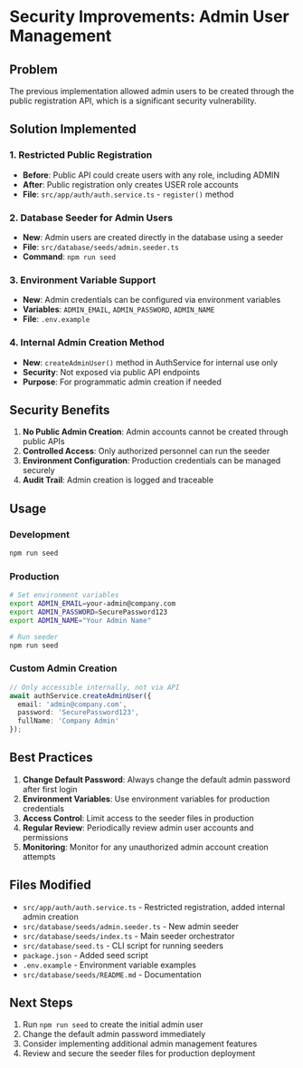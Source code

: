 # Security Improvements: Admin User Management

## Problem
The previous implementation allowed admin users to be created through the public registration API, which is a significant security vulnerability.

## Solution Implemented

### 1. Restricted Public Registration
- **Before**: Public API could create users with any role, including ADMIN
- **After**: Public registration only creates USER role accounts
- **File**: `src/app/auth/auth.service.ts` - `register()` method

### 2. Database Seeder for Admin Users
- **New**: Admin users are created directly in the database using a seeder
- **File**: `src/database/seeds/admin.seeder.ts`
- **Command**: `npm run seed`

### 3. Environment Variable Support
- **New**: Admin credentials can be configured via environment variables
- **Variables**: `ADMIN_EMAIL`, `ADMIN_PASSWORD`, `ADMIN_NAME`
- **File**: `.env.example`

### 4. Internal Admin Creation Method
- **New**: `createAdminUser()` method in AuthService for internal use only
- **Security**: Not exposed via public API endpoints
- **Purpose**: For programmatic admin creation if needed

## Security Benefits

1. **No Public Admin Creation**: Admin accounts cannot be created through public APIs
2. **Controlled Access**: Only authorized personnel can run the seeder
3. **Environment Configuration**: Production credentials can be managed securely
4. **Audit Trail**: Admin creation is logged and traceable

## Usage

### Development
```bash
npm run seed
```

### Production
```bash
# Set environment variables
export ADMIN_EMAIL=your-admin@company.com
export ADMIN_PASSWORD=SecurePassword123
export ADMIN_NAME="Your Admin Name"

# Run seeder
npm run seed
```

### Custom Admin Creation
```typescript
// Only accessible internally, not via API
await authService.createAdminUser({
  email: 'admin@company.com',
  password: 'SecurePassword123',
  fullName: 'Company Admin'
});
```

## Best Practices

1. **Change Default Password**: Always change the default admin password after first login
2. **Environment Variables**: Use environment variables for production credentials
3. **Access Control**: Limit access to the seeder files in production
4. **Regular Review**: Periodically review admin user accounts and permissions
5. **Monitoring**: Monitor for any unauthorized admin account creation attempts

## Files Modified

- `src/app/auth/auth.service.ts` - Restricted registration, added internal admin creation
- `src/database/seeds/admin.seeder.ts` - New admin seeder
- `src/database/seeds/index.ts` - Main seeder orchestrator
- `src/database/seed.ts` - CLI script for running seeders
- `package.json` - Added seed script
- `.env.example` - Environment variable examples
- `src/database/seeds/README.md` - Documentation

## Next Steps

1. Run `npm run seed` to create the initial admin user
2. Change the default admin password immediately
3. Consider implementing additional admin management features
4. Review and secure the seeder files for production deployment
